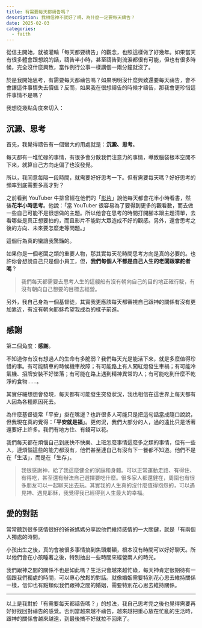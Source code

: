 ```yaml
---
title: 有需要每天都禱告嗎？
description: 我相信神不就好了嗎，為什麼一定要每天禱告？
date: 2025-02-03
categories:
  - faith
---
```


從信主開始，就被灌輸「每天都要禱告」的觀念，也照這樣做了好幾年。如果當天有很多體會跟想說的話，禱告半小時，甚至禱告到流淚都很有可能，但也有很多時候，完全沒什麼興致，當作例行公事一樣講個一兩分鐘就沒了。

於是我開始思考，有需要每天都禱告嗎？如果明明沒什麼興致還要每天禱告，會不會讓這件事情失去價值？反而，如果我在很想禱告的時候才禱告，那我會更珍惜這件事情不是嗎？

我想從幾點角度來切入：

## 沉澱、思考

首先，我覺得禱告有一個蠻大的用處就是：**沉澱、思考**。

每天都有一堆忙碌的事情，有很多會分散我們注意力的事情，導致腦袋根本空閒不下來，就算自己方向走偏了也沒發覺。

所以，我同意每隔一段時間，就需要好好思考一下。但有需要每天嗎？好好思考的頻率到底需要多高才對？

之前看到 YouTuber 牛排曾經在他們的「[影片](https://www.youtube.com/watch?v=YraTlLrBCrA&t=507s)」說他每天都會花半小時看書，然後**花半小時思考**。他說：「當 YouTuber 很容易為了要得到更多的觀看數，而去做一些自己可能不是很想做的主題。所以他會在思考的時間打開腳本跟主題清單，去看哪些是真正想要拍的，而且影片不能對大眾造成不好的觀感。另外，還會思考之後的方向、未來要怎麼走等問題。」

這個行為真的蠻讓我驚豔的。

如果你是一個老闆之類的重要人物，那其實每天花時間思考方向是真的必要的。也許你會想說自己只是個小員工，但，**我們每個人不都是自己人生的老闆跟掌舵者嗎**？

> 我們每天都需要去思考人生的這艘船有沒有朝向自己的目的地正確行駛，有沒有朝向自己想要的目標去經營。

另外，我自己身為一個基督徒，其實我更應該每天都審視自己跟神的關係有沒有更加靠近，有沒有朝向耶穌希望我成為的樣子前進。

## 感謝

第二個角度：**感謝**。

不知道你有沒有想過人的生命有多脆弱？我們每天光是能活下來，就是多麼值得珍惜的事。有可能騎車的時候機車故障；有可能路上有人闖紅燈發生車禍；有可能冷氣機、招牌安裝不好墜落；有可能在路上遇到精神異常的人；有可能吃到什麼不乾淨的食物......。

其實仔細想想會發現，每天都有可能發生突發狀況，我也相信在這世界上每天都有人因為各種原因死去。

為什麼基督徒常「平安」掛在嘴邊？也許很多人可能只是把這句話當成隨口說說，但我現在真的覺得：「**平安就是福**」。更何況，我們大部分的人，過的遠比只是活著還要好上許多。我們有地方住、有錢可以花。

我們每天都在煩惱自己到底快不快樂、上班怎麼事情這麼多之類的事情，但有一些人，連煩惱這些的能力都沒有，他們甚至連自己有沒有下一餐都不知道。他們不是在「生活」，而是在「生存」。

> 我很感謝神，給了我這麼健全的家庭和身體。可以正常運動走路、有得住、有得吃，甚至還有辦法自己選擇要吃什麼。很多家人都還健在，周圍也有很多朋友可以一起聊天出去玩。其實我的人生真的沒什麼值得抱怨的，可以遇見神、遇見耶穌，我覺得我已經得到人生最大的幸福。

## 愛的對話

常常聽到很多感情很好的爸爸媽媽分享說他們維持感情的一大關鍵，就是「有兩個人獨處的時間。

小孩出生之後，真的會被很多事情搞到焦頭爛額，根本沒有時間可以好好聊天。所以他們會在小孩睡著之後，特別抽出一些時間來經營兩人的時光。

我們跟神之間的關係不也是如此嗎？生活只會越來越忙碌，每天神肯定很期待有一個跟我們獨處的時間，可以專心放鬆的對話。就像婚姻需要特別花心思去維持關係一樣，信仰也有點類似我們跟神之間的婚姻，需要特別花心思去維持關係。

---

以上是我對於「有需要每天都禱告嗎？」的想法，我自己思考完之後也覺得需要再好好找回對禱告的感覺。否則當越來越不禱告，越來越把重心放在忙亂的生活時，跟神的關係會越來越遠，到最後搞不好就拉不回來了。

